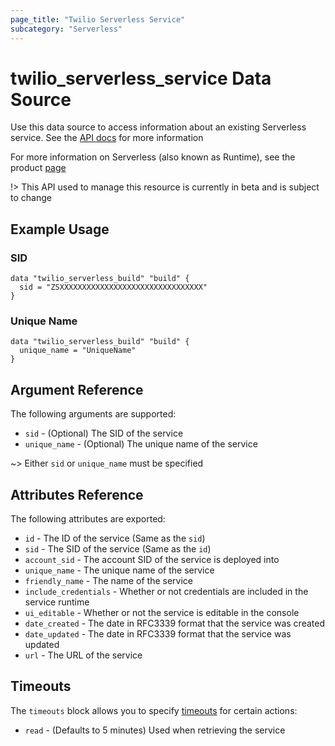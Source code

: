 ```yaml
---
page_title: "Twilio Serverless Service"
subcategory: "Serverless"
---
```


# twilio_serverless_service Data Source

Use this data source to access information about an existing Serverless service. See the [API docs](https://www.twilio.com/docs/runtime/functions-assets-api/api/service) for more information

For more information on Serverless (also known as Runtime), see the product [page](https://www.twilio.com/runtime)

!> This API used to manage this resource is currently in beta and is subject to change

## Example Usage

### SID

```hcl
data "twilio_serverless_build" "build" {
  sid = "ZSXXXXXXXXXXXXXXXXXXXXXXXXXXXXXXXX"
}
```

### Unique Name

```hcl
data "twilio_serverless_build" "build" {
  unique_name = "UniqueName"
}
```

## Argument Reference

The following arguments are supported:

- `sid` - (Optional) The SID of the service
- `unique_name` - (Optional) The unique name of the service

~> Either `sid` or `unique_name` must be specified

## Attributes Reference

The following attributes are exported:

- `id` - The ID of the service (Same as the `sid`)
- `sid` - The SID of the service (Same as the `id`)
- `account_sid` - The account SID of the service is deployed into
- `unique_name` - The unique name of the service
- `friendly_name` - The name of the service
- `include_credentials` - Whether or not credentials are included in the service runtime
- `ui_editable` - Whether or not the service is editable in the console
- `date_created` - The date in RFC3339 format that the service was created
- `date_updated` - The date in RFC3339 format that the service was updated
- `url` - The URL of the service

## Timeouts

The `timeouts` block allows you to specify [timeouts](https://www.terraform.io/docs/configuration/resources.html#timeouts) for certain actions:

- `read` - (Defaults to 5 minutes) Used when retrieving the service
